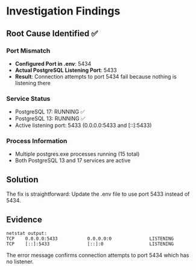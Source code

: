 # Investigation Findings

## Root Cause Identified ✅

### Port Mismatch
- **Configured Port in .env**: 5434
- **Actual PostgreSQL Listening Port**: 5433
- **Result**: Connection attempts to port 5434 fail because nothing is listening there

### Service Status
- PostgreSQL 17: RUNNING ✅
- PostgreSQL 13: RUNNING ✅
- Active listening port: 5433 (0.0.0.0:5433 and [::]:5433)

### Process Information
- Multiple postgres.exe processes running (15 total)
- Both PostgreSQL 13 and 17 services are active

## Solution
The fix is straightforward: Update the .env file to use port 5433 instead of 5434.

## Evidence
```
netstat output:
TCP    0.0.0.0:5433           0.0.0.0:0              LISTENING
TCP    [::]:5433              [::]:0                 LISTENING
```

The error message confirms connection attempts to port 5434 which has no listener.